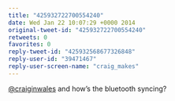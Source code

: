 ```yaml
---
title: "425932722700554240"
date: Wed Jan 22 10:07:29 +0000 2014
original-tweet-id: "425932722700554240"
retweets: 0
favorites: 0
reply-tweet-id: "425932568677326848"
reply-user-id: "39471467"
reply-user-screen-name: "craig_makes"
---
```

<a href="https://twitter.com/craiginwales">@craiginwales</a> and how’s the bluetooth syncing?
